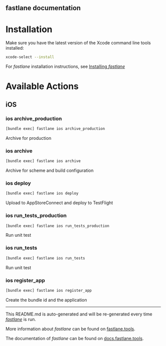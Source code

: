 fastlane documentation
----

# Installation

Make sure you have the latest version of the Xcode command line tools installed:

```sh
xcode-select --install
```

For _fastlane_ installation instructions, see [Installing _fastlane_](https://docs.fastlane.tools/#installing-fastlane)

# Available Actions

## iOS

### ios archive_production

```sh
[bundle exec] fastlane ios archive_production
```

Archive for production

### ios archive

```sh
[bundle exec] fastlane ios archive
```

Archive for scheme and build configuration

### ios deploy

```sh
[bundle exec] fastlane ios deploy
```

Upload to AppStoreConnect and deploy to TestFlight

### ios run_tests_production

```sh
[bundle exec] fastlane ios run_tests_production
```

Run unit test

### ios run_tests

```sh
[bundle exec] fastlane ios run_tests
```

Run unit test

### ios register_app

```sh
[bundle exec] fastlane ios register_app
```

Create the bundle id and the application

----

This README.md is auto-generated and will be re-generated every time [_fastlane_](https://fastlane.tools) is run.

More information about _fastlane_ can be found on [fastlane.tools](https://fastlane.tools).

The documentation of _fastlane_ can be found on [docs.fastlane.tools](https://docs.fastlane.tools).
